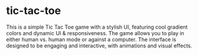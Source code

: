 # tic-tac-toe
This is a simple Tic Tac Toe game with a stylish UI, featuring cool gradient colors and dynamic UI &amp; responsiveness. The game allows you to play in either human vs. human mode or against a computer. The interface is designed to be engaging and interactive, with animations and visual effects.
